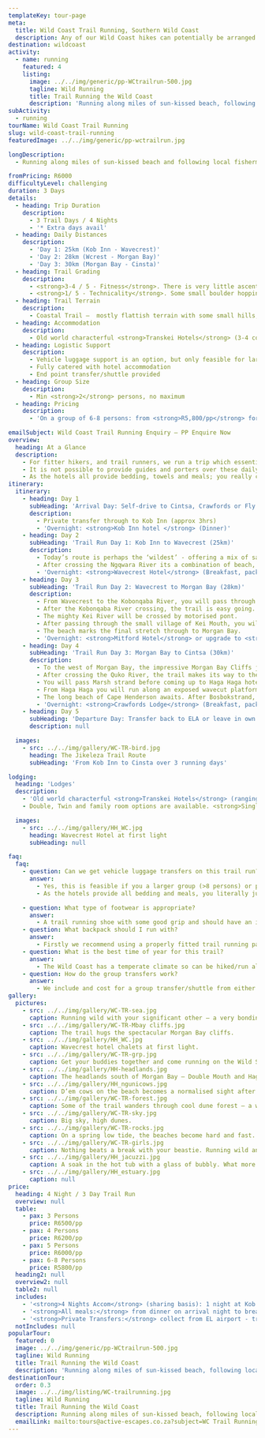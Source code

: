 ```yaml
---
templateKey: tour-page
meta:
  title: Wild Coast Trail Running, Southern Wild Coast
  description: Any of our Wild Coast hikes can potentially be arranged as a trail-run, but the lower wild coast with its well positioned hotels makes for a easy trail running getaway, flying in & out of East London.
destination: wildcoast
activity:
  - name: running
    featured: 4
    listing:
      image: ../../img/generic/pp-WCtrailrun-500.jpg
      tagline: Wild Running
      title: Trail Running the Wild Coast
      description: 'Running along miles of sun-kissed beach, following local fishermen paths up and over the rocky headlands, you too can run wild with Active Escapes.  Most of our Wild Coast hikes can be arranged as a trail-run, but the southern stretch with its well positioned hotels and easy flight access in & out of East London is a great place to start.'
subActivity:
  - running
tourName: Wild Coast Trail Running
slug: wild-coast-trail-running
featuredImage: ../../img/generic/pp-wctrailrun.jpg

longDescription:
  - Running along miles of sun-kissed beach and following local fishermen paths up and over the rocky headlands, you too can run wild with Active Escapes. Any of our Wild Coast hikes can potentially be arranged as a trail-run, but the lower wild coast with its well positioned hotels and network for luggage support, makes for an easy trail running getaway, flying in and out of East London.

fromPricing: R6000
difficultyLevel: challenging
duration: 3 Days
details:
  - heading: Trip Duration
    description:
      - 3 Trail Days / 4 Nights
      - '* Extra days avail'
  - heading: Daily Distances
    description:
      - 'Day 1: 25km (Kob Inn - Wavecrest)'
      - 'Day 2: 28km (Wcrest - Morgan Bay)'
      - 'Day 3: 30km (Morgan Bay - Cinsta)'
  - heading: Trail Grading
    description:
      - <strong>3-4 / 5 - Fitness</strong>. There is very little ascent on this stretch of Wild Coast. The distances are approx double the daily hike distances, so if you were to attempt this without jogging, you’d need to walk at a brisk pace and make early starts.
      - <strong>1/ 5 - Technicality</strong>. Some small boulder hopping on rocky beach sections but no scrambling or sheer sections.
  - heading: Trail Terrain
    description:
      - Coastal Trail –  mostly flattish terrain with some small hills, long stretches of pristine beaches, secluded bays, and beautiful estuaries
  - heading: Accommodation
    description:
      - Old world characterful <strong>Transkei Hotels</strong> (3-4 course dinners, full cooked breakfasts and packed lunches all provided).
  - heading: Logistic Support
    description:
      - Vehicle luggage support is an option, but only feasible for larger groups. As the hotels provide all meals and bedding, you can get away with a superlight pack. Our costing is based on self-support, but we can provide a custom quote for group luggage support.
      - Fully catered with hotel accommodation
      - End point transfer/shuttle provided
  - heading: Group Size
    description:
      - Min <strong>2</strong> persons, no maximum
  - heading: Pricing
    description:
      - 'On a group of 6-8 persons: from <strong>R5,800/pp</strong> for a 4 Night / 3 Day <strong>Jikeleza Route</strong>'

emailSubject: Wild Coast Trail Running Enquiry – PP Enquire Now
overview:
  heading: At a Glance
  description:
    - For fitter hikers, and trail runners, we run a trip which essentially covers two hiking days in one. These daily distances are possible if you speed-walk or jog-walk, with light packs.
    - It is not possible to provide guides and porters over these daily distances (as it covers many guiding sections in a single day), so we cost <em>without</em> a guide or porters.
    - As the hotels all provide bedding, towels and meals; you really can go superlight if you wash out your running clothes overnight and bring light layers for the evening. We will use the same transfer provider from & back to East London airport so you can leave excess luggage with them OR you can leave it in your vehicle if you are self-driving to the end point.
itinerary:
  itinerary:
    - heading: Day 1
      subHeading: 'Arrival Day: Self-drive to Cintsa, Crawfords or Fly to EL - Transfer'
      description:
        - Private transfer through to Kob Inn (approx 3hrs)
        - 'Overnight: <strong>Kob Inn hotel </strong> (Dinner)'
    - heading: Day 2
      subHeading: 'Trail Run Day 1: Kob Inn to Wavecrest (25km)'
      description:
        - Today’s route is perhaps the ‘wildest’ - offering a mix of sandy beaches flanked by rippled dunes one side and flat-shelved wave-cut rocks on the other; and grassy banks that pass natural springs and indigenous forests alive with birds and insects.
        - After crossing the Ngqwara River its a combination of beach, flat rocky shelves and grassy tracks before reaching the beautiful Cebe River Mouth. Flanked on both sides with thick indigenous forest, this river mouth is a truly a wild and special spot. the last stretch from Cebe to Wavecrest is along wide flat beach.
        - 'Overnight: <strong>Wavecrest Hotel</strong> (Breakfast, packed lunch & Dinner)'
    - heading: Day 3
      subHeading: 'Trail Run Day 2: Wavecrest to Morgan Bay (28km)'
      description:
        - From Wavecrest to the Kobonqaba River, you will pass through a lovely section of indigenous forest.
        - After the Kobonqaba River crossing, the trail is easy going. Look out for the last remains of the Jacaranda Shipwreck – a Greek Freighter that was wrecked in 1971 on a voyage from East London to Durban.
        - The mighty Kei River will be crossed by motorised pont.
        - After passing through the small village of Kei Mouth, you will head in the direction of the lighthouse and then back down to the rocky coast.
        - The beach marks the final stretch through to Morgan Bay.
        - 'Overnight: <strong>Mitford Hotel</strong> or upgrade to <strong>Morgan bay hotel</strong> (Breakfast, packed lunch & Dinner)'
    - heading: Day 4
      subHeading: 'Trail Run Day 3: Morgan Bay to Cintsa (30km)'
      description:
        - To the west of Morgan Bay, the impressive Morgan Bay Cliffs jut out of the ocean to a height of 57 metres. The trail goes along the tops of the rocky doleritic headlands from here down to Double Mouth Reserve.
        - After crossing the Quko River, the trail makes its way to the famous Treasure or Bead Beach. The promontory ahead is Black Rock, the graveyard of several ships. Cornelian beads and Chinese blue and white ming porcelain sherds may be found in the shingle and grass lining the rocky shore.
        - You will pass Marsh strand before coming up to Haga Haga hotel, which offers an ideal refreshment stop.
        - From Haga Haga you will run along an exposed wavecut platform with small gullies & rock pools to explore before reaching the waterfall at Rooiwal.
        - The long beach of Cape Henderson awaits. After Bosbokstrand, it is sandy beach all the way with high vegetated dunes. You will walk pass three beautiful estuaries which are normally closed river mouths.  After the final beach stretch, look out for the path up to the thatched cabannas of Crawfords.
        - 'Overnight: <strong>Crawfords Lodge</strong> (Breakfast, packed lunch & Dinner)'
    - heading: Day 5
      subHeading: 'Departure Day: Transfer back to ELA or leave in own vehicles left'
      description: null

  images:
    - src: ../../img/gallery/WC-TR-bird.jpg
      heading: The Jikeleza Trail Route
      subHeading: 'From Kob Inn to Cinsta over 3 running days'

lodging:
  heading: 'Lodges'
  description:
    - 'Old world characterful <strong>Transkei Hotels</strong> (ranging from 3-4 Star): 3-4 course dinners, full cooked breakfasts and packed lunches all provided.'
    - Double, Twin and family room options are available. <strong>Single supplement</strong> will apply if you specifically request your own room.

  images:
    - src: ../../img/gallery/HH_WC.jpg
      heading: Wavecrest Hotel at first light
      subHeading: null

faq:
  faq:
    - question: Can we get vehicle luggage transfers on this trail run?
      answer:
        - Yes, this is feasible if you a larger group (>8 persons) or prepared to pay for them. The trail running days are two normal hiking days and we usually use porters in the section north of the Kei. The porters are not able to carry bags over these trail running distances, and the guides are hikers, not trail runners. Hence – we cost as a baseline for self-support (carrying your own lightweight trail pack) and self-guided with maps and directions provided.
        - As the hotels provide all bedding and meals, you literally just need to provide a few extra clothing layers which you can wash overnight.

    - question: What type of footwear is appropriate?
      answer:
        - A trail running shoe with some good grip and should have an inner mesh layer to stop sand from coming in at the top. Ankle gaiters are also good at preventing this.
    - question: What backpack should I run with?
      answer:
        - Firstly we recommend using a properly fitted trail running pack / vest which wont move around and chaffe and also give you easy access to your hydration (bottles or bladder). Ultimate Direction, Osprey, Salomon all provide good options. You will need a min 10L storage capacity and up to 20L would be ideal. You will need to be able to carry approx 1l of water with you and your trail snacks, over and above your spare clothes.
    - question: What is the best time of year for this trail?
      answer:
        - The Wild Coast has a temperate climate so can be hiked/run all year round, but from about March through to November tend to be more stable months with less rainfall. If possible, it is best to try avoid the busy school holiday periods. Peak period rates will apply during Dec/ Jan holidays. Winter months provide very comfortable daily temps - usually mid 20's with lower humidity.
    - question: How do the group transfers work?
      answer:
        - We include and cost for a group transfer/shuttle from either the end point of the hike to the start (usually done at the beginning so you hike back to your vehicle) OR return airport transfers (to/from East London airport). Groups need to co-ordinate their flight arrival times. On larger groups, it is possible to do multiple transfers but you will pay for the additional transfers required. It is also possible to collect some of the group from the airport and the rest from the hike end-point, but  additional 'detour' charges will apply.
gallery:
  pictures:
    - src: ../../img/gallery/WC-TR-sea.jpg
      caption: Running wild with your significant other – a very bonding experience
    - src: ../../img/gallery/WC-TR-Mbay cliffs.jpg
      caption: The trail hugs the spectacular Morgan Bay cliffs.
    - src: ../../img/gallery/HH_WC.jpg
      caption: Wavecrest hotel chalets at first light.
    - src: ../../img/gallery/WC-TR-grp.jpg
      caption: Get your buddies together and come running on the Wild Side.
    - src: ../../img/gallery/HH-headlands.jpg
      caption: The headlands south of Morgan Bay – Double Mouth and Haga Haga lie beyond.
    - src: ../../img/gallery/HH_ngunicows.jpg
      caption: D’em cows on the beach becomes a normalised sight after a few days on the Lower Wild Coast Hotel-Hopping trail
    - src: ../../img/gallery/WC-TR-forest.jpg
      caption: Some of the trail wanders through cool dune forest – a welcome reprieve.
    - src: ../../img/gallery/WC-TR-sky.jpg
      caption: Big sky, high dunes.
    - src: ../../img/gallery/WC-TR-rocks.jpg
      caption: On a spring low tide, the beaches become hard and fast.
    - src: ../../img/gallery/WC-TR-girls.jpg
      caption: Nothing beats a break with your beastie. Running wild and free on the lower Wild Coast.
    - src: ../../img/gallery/HH_jacuzzi.jpg
      caption: A soak in the hot tub with a glass of bubbly. What more could a girl want.
    - src: ../../img/gallery/HH_estuary.jpg
      caption: null
price:
  heading: 4 Night / 3 Day Trail Run
  overview: null
  table:
    - pax: 3 Persons
      price: R6500/pp
    - pax: 4 Persons
      price: R6200/pp
    - pax: 5 Persons
      price: R6000/pp
    - pax: 6-8 Persons
      price: R5800/pp
  heading2: null
  overview2: null
  table2: null
  includes:
    - '<strong>4 Nights Accom</strong> (sharing basis): 1 night at Kob Inn hotel, Wavecrest Hotel, Mitford Hotel, Crawfords Hotel'
    - '<strong>All meals:</strong> from dinner on arrival night to breakfast on departure day: 4 dinners, 4 breakfasts, 3 trail lunches.'
    - '<strong>Private Transfers:</strong> collect from EL airport - transfer to Kob Inn (start). Collect from Crawfords (finish) - transfer back to ELA'
  notIncludes: null
popularTour:
  featured: 0
  image: ../../img/generic/pp-WCtrailrun-500.jpg
  tagline: Wild Running
  title: Trail Running the Wild Coast
  description: 'Running along miles of sun-kissed beach, following local fishermen paths up and over the rocky headlands, you too can run wild with Active Escapes.  Most of our Wild Coast hikes can be arranged as a trail-run, but the southern stretch with its well positioned hotels and easy flight access in & out of East London is a great place to start.'
destinationTour:
  order: 0.3
  image: ../../img/listing/WC-trailrunning.jpg
  tagline: Wild Running
  title: Trail Running the Wild Coast
  description: Running along miles of sun-kissed beach, following local fishermen paths up and over the rocky headlands, you too can run wild with Active Escapes. Any of our Wild Coast hikes can potentially be arranged as a trail-run, but the lower wild coast with its well positioned hotels and network for luggage support, makes for an easy weekend of trail running, flying in and out of East London.
  emailLink: mailto:tours@active-escapes.co.za?subject=WC Trail Running – Wild Coast Destination Listing
---
```

